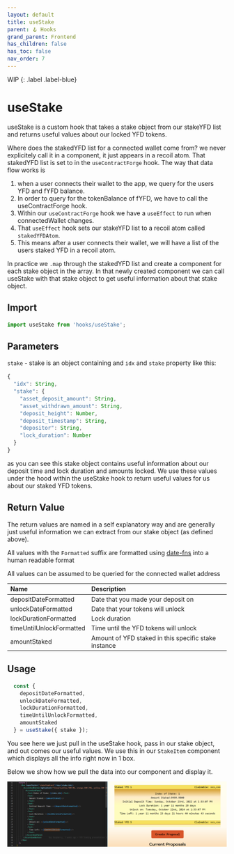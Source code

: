 ```yaml
---
layout: default
title: useStake
parent: 🪝 Hooks
grand_parent: Frontend
has_children: false
has_toc: false
nav_order: 7
---
```


WIP
{: .label .label-blue}
# useStake

useStake is a custom hook that takes a stake object from our stakeYFD list and returns useful values about our locked YFD tokens.

Where does the stakedYFD list for a connected wallet come from? we never explicitely call it in a component, it just appears in a recoil atom.
That stakedYFD list is set to in the `useContractForge` hook. The way that data flow works is 
1. when a user connects their wallet to the app, we query for the users YFD and fYFD balance. 
2. In order to query for the tokenBalance of fYFD, we have to call the useContractForge hook.
3. Within our `useContractForge` hook we have a `useEffect` to run when connectedWallet changes.
4. That `useEffect` hook sets our stakeYFD list to a recoil atom called `stakedYFDAtom`.
5. This means after a user connects their wallet, we will have a list of the users staked YFD in a recoil atom.

In practice we `.map` through the stakedYFD list and create a component for each stake object in the array.
In that newly created component we can call useStake with that stake object to get useful information about that stake object.

## Import

```js
import useStake from 'hooks/useStake';
```

## Parameters

`stake` - stake is an object containing and `idx` and `stake` property like this:

```js
{
  "idx": String,
  "stake": {
    "asset_deposit_amount": String,
    "asset_withdrawn_amount": String,
    "deposit_height": Number,
    "deposit_timestamp": String,
    "depositor": String,
    "lock_duration": Number
  }
}
```
as you can see this stake object contains useful information about our deposit time and lock duration and amounts locked. We use these values under the hood within the useStake hook to return useful values for us about our staked YFD tokens.

## Return Value

The return values are named in a self explanatory way and are generally just useful information we can extract from our stake object (as defined above).

All values with the `Formatted` suffix are formatted using [date-fns](https://date-fns.org/) into a human readable format

All values can be assumed to be queried for the connected wallet address

| Name                      | Description                                           |
|:--------------------------|:------------------------------------------------------|
| depositDateFormatted      | Date that you made your deposit on                    |
| unlockDateFormatted       | Date that your tokens will unlock                     |
| lockDurationFormatted     | Lock duration                                         |
| timeUntilUnlockFormatted  | Time until the YFD tokens will unlock                 |
| amountStaked              | Amount of YFD staked in this specific stake instance  |


## Usage

```js
  const {
    depositDateFormatted,
    unlockDateFormatted,
    lockDurationFormatted,
    timeUntilUnlockFormatted,
    amountStaked
  } = useStake({ stake });
```  

You see here we just pull in the useStake hook, pass in our stake object, and out comes our useful values. We use this in our `StakeItem` component which displays all the info right now in 1 box.

Below we show how we pull the data into our component and display it.

![useStakeUsage](/assets/images/frontend/useStake/useStakeUsage.png)